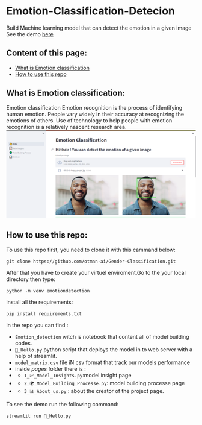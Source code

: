 # Emotion-Classification-Detecion
Build Machine learning model that can detect the emotion in a given image
See the demo [here](https://otman-ai-emotiondeetction--hello-twz393.streamlit.app/)
## Content of this page:
* [What is Emotion classification](#what-is-emotion-classification)
* [How to use this repo](#how-to-use-this-repo)

##  What is Emotion classification:
Emotion classification Emotion recognition is the process of identifying human emotion. People vary widely in their accuracy at recognizing the emotions of others. Use of technology to help people with emotion recognition is a relatively nascent research area.
![face image](images/Capture.PNG)

## How to use this repo:
To use this repo first, you need to clone it with this cammand below:
```
git clone https://github.com/otman-ai/Gender-Classification.git
```
After that you have to create your virtuel enviroment.Go to the your local directory then type:

```
python -m venv emotiondetection
```
install all the requirements:
```
pip install requirements.txt
```
in the repo you can find :
* `Emotion_detection` witch is notebook that content all of model building codes. 
* `👋_Hello.py` python script that deploys the model in to web server with  a help of streamlit.
* `model_matrix.csv` file iN csv format that track our models performance 
* inside *pages* folder there is :
* * `1_📈_Model_Insights.py`:model insight page 
* * `2_🌍_Model_Building_Processe.py`: model building processe page
* * `3_📊_About_us.py` : about the creator of the project page.

To see the demo run the following command:
```
streamlit run 👋_Hello.py
```

